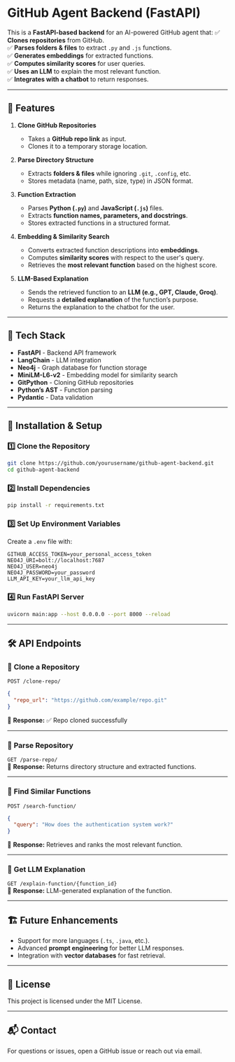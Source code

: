 # GitHub Agent Backend (FastAPI)

This is a **FastAPI-based backend** for an AI-powered GitHub agent that:
✅ **Clones repositories** from GitHub.  
✅ **Parses folders & files** to extract `.py` and `.js` functions.  
✅ **Generates embeddings** for extracted functions.  
✅ **Computes similarity scores** for user queries.  
✅ **Uses an LLM** to explain the most relevant function.  
✅ **Integrates with a chatbot** to return responses.  

---

## 🚀 Features  

1. **Clone GitHub Repositories**  
   - Takes a **GitHub repo link** as input.  
   - Clones it to a temporary storage location.  

2. **Parse Directory Structure**  
   - Extracts **folders & files** while ignoring `.git`, `.config`, etc.  
   - Stores metadata (name, path, size, type) in JSON format.  

3. **Function Extraction**  
   - Parses **Python (`.py`)** and **JavaScript (`.js`)** files.  
   - Extracts **function names, parameters, and docstrings**.  
   - Stores extracted functions in a structured format.  

4. **Embedding & Similarity Search**  
   - Converts extracted function descriptions into **embeddings**.  
   - Computes **similarity scores** with respect to the user's query.  
   - Retrieves the **most relevant function** based on the highest score.  

5. **LLM-Based Explanation**  
   - Sends the retrieved function to an **LLM (e.g., GPT, Claude, Groq)**.  
   - Requests a **detailed explanation** of the function’s purpose.  
   - Returns the explanation to the chatbot for the user.  

---

## 📌 Tech Stack  

- **FastAPI** - Backend API framework  
- **LangChain** - LLM integration  
- **Neo4j** - Graph database for function storage  
- **MiniLM-L6-v2** - Embedding model for similarity search  
- **GitPython** - Cloning GitHub repositories  
- **Python’s AST** - Function parsing  
- **Pydantic** - Data validation  

---

## 🔧 Installation & Setup  

### 1️⃣ Clone the Repository  
```bash
git clone https://github.com/yourusername/github-agent-backend.git
cd github-agent-backend
```

### 2️⃣ Install Dependencies  
```bash
pip install -r requirements.txt
```

### 3️⃣ Set Up Environment Variables  
Create a `.env` file with:  
```
GITHUB_ACCESS_TOKEN=your_personal_access_token
NEO4J_URI=bolt://localhost:7687
NEO4J_USER=neo4j
NEO4J_PASSWORD=your_password
LLM_API_KEY=your_llm_api_key
```

### 4️⃣ Run FastAPI Server  
```bash
uvicorn main:app --host 0.0.0.0 --port 8000 --reload
```

---

## 🛠 API Endpoints  

### 🔹 **Clone a Repository**  
`POST /clone-repo/`  
```json
{
  "repo_url": "https://github.com/example/repo.git"
}
```
🔹 **Response:** ✅ Repo cloned successfully  

---

### 🔹 **Parse Repository**  
`GET /parse-repo/`  
🔹 **Response:** Returns directory structure and extracted functions.  

---

### 🔹 **Find Similar Functions**  
`POST /search-function/`  
```json
{
  "query": "How does the authentication system work?"
}
```
🔹 **Response:** Retrieves and ranks the most relevant function.  

---

### 🔹 **Get LLM Explanation**  
`GET /explain-function/{function_id}`  
🔹 **Response:** LLM-generated explanation of the function.  

---

## 🏗️ Future Enhancements  
- Support for more languages (`.ts`, `.java`, etc.).  
- Advanced **prompt engineering** for better LLM responses.  
- Integration with **vector databases** for fast retrieval.  

---

## 📜 License  
This project is licensed under the MIT License.  

---

## 📬 Contact  
For questions or issues, open a GitHub issue or reach out via email.  

